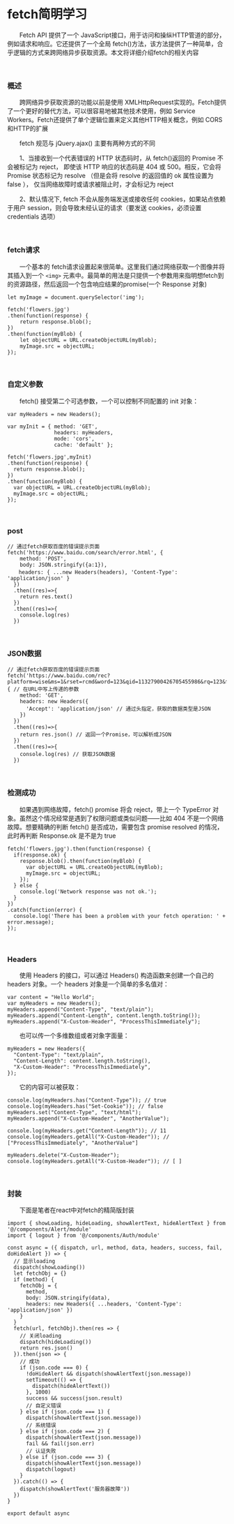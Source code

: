 # fetch简明学习

&emsp;&emsp;Fetch API 提供了一个 JavaScript接口，用于访问和操纵HTTP管道的部分，例如请求和响应。它还提供了一个全局 fetch()方法，该方法提供了一种简单，合乎逻辑的方式来跨网络异步获取资源。本文将详细介绍fetch的相关内容

 

&nbsp;

### 概述

&emsp;&emsp;跨网络异步获取资源的功能以前是使用 XMLHttpRequest实现的。Fetch提供了一个更好的替代方法，可以很容易地被其他技术使用，例如 Service Workers。Fetch还提供了单个逻辑位置来定义其他HTTP相关概念，例如 CORS和HTTP的扩展

&emsp;&emsp;fetch 规范与 jQuery.ajax() 主要有两种方式的不同

&emsp;&emsp;1、当接收到一个代表错误的 HTTP 状态码时，从 fetch()返回的 Promise 不会被标记为 reject， 即使该 HTTP 响应的状态码是 404 或 500。相反，它会将 Promise 状态标记为 resolve （但是会将 resolve 的返回值的 ok 属性设置为 false ）， 仅当网络故障时或请求被阻止时，才会标记为 reject

&emsp;&emsp;2、默认情况下, fetch 不会从服务端发送或接收任何 cookies，如果站点依赖于用户 session，则会导致未经认证的请求（要发送 cookies，必须设置 credentials 选项）

 

&nbsp;

### fetch请求

&emsp;&emsp;一个基本的 fetch请求设置起来很简单。这里我们通过网络获取一个图像并将其插入到一个 `<img>` 元素中。最简单的用法是只提供一个参数用来指明想fetch到的资源路径，然后返回一个包含响应结果的promise(一个 Response 对象)

```
let myImage = document.querySelector('img');

fetch('flowers.jpg')
.then(function(response) {
    return response.blob();
})
.then(function(myBlob) {
    let objectURL = URL.createObjectURL(myBlob);
    myImage.src = objectURL;
});
```
 

&nbsp;

### 自定义参数

&emsp;&emsp;fetch() 接受第二个可选参数，一个可以控制不同配置的 init 对象：

```
var myHeaders = new Headers();

var myInit = { method: 'GET',
               headers: myHeaders,
               mode: 'cors',
               cache: 'default' };

fetch('flowers.jpg',myInit)
.then(function(response) {
  return response.blob();
})
.then(function(myBlob) {
  var objectURL = URL.createObjectURL(myBlob);
  myImage.src = objectURL;
});
```
 

&nbsp;

### post

```
// 通过fetch获取百度的错误提示页面
fetch('https://www.baidu.com/search/error.html', {
    method: 'POST',
    body: JSON.stringify({a:1}),
　  headers: { ...new Headers(headers), 'Content-Type': 'application/json' }
  })
  .then((res)=>{
    return res.text()
  })
  .then((res)=>{
    console.log(res)
  })
```
 

&nbsp;

### JSON数据

```
// 通过fetch获取百度的错误提示页面
fetch('https://www.baidu.com/rec?platform=wise&ms=1&rset=rcmd&word=123&qid=11327900426705455986&rq=123&from=844b&baiduid=A1D0B88941B30028C375C79CE5AC2E5E%3AFG%3D1&tn=&clientWidth=375&t=1506826017369&r=8255', { // 在URL中写上传递的参数
    method: 'GET',
    headers: new Headers({
      'Accept': 'application/json' // 通过头指定，获取的数据类型是JSON
    })
  })
  .then((res)=>{
    return res.json() // 返回一个Promise，可以解析成JSON
  })
  .then((res)=>{
    console.log(res) // 获取JSON数据
  })
```
 

&nbsp;

### 检测成功

&emsp;&emsp;如果遇到网络故障，fetch() promise 将会 reject，带上一个 TypeError 对象。虽然这个情况经常是遇到了权限问题或类似问题——比如 404 不是一个网络故障。想要精确的判断 fetch() 是否成功，需要包含 promise resolved 的情况，此时再判断 Response.ok 是不是为 true

```
fetch('flowers.jpg').then(function(response) {
  if(response.ok) {
    response.blob().then(function(myBlob) {
      var objectURL = URL.createObjectURL(myBlob);
      myImage.src = objectURL;
    });
  } else {
    console.log('Network response was not ok.');
  }
})
.catch(function(error) {
  console.log('There has been a problem with your fetch operation: ' + error.message);
});
```
 

&nbsp;

### Headers

&emsp;&emsp;使用 Headers 的接口，可以通过 Headers() 构造函数来创建一个自己的 headers 对象。一个 headers 对象是一个简单的多名值对：
```
var content = "Hello World";
var myHeaders = new Headers();
myHeaders.append("Content-Type", "text/plain");
myHeaders.append("Content-Length", content.length.toString());
myHeaders.append("X-Custom-Header", "ProcessThisImmediately");
```
&emsp;&emsp;也可以传一个多维数组或者对象字面量：
```
myHeaders = new Headers({
  "Content-Type": "text/plain",
  "Content-Length": content.length.toString(),
  "X-Custom-Header": "ProcessThisImmediately",
});
```
&emsp;&emsp;它的内容可以被获取：

```
console.log(myHeaders.has("Content-Type")); // true
console.log(myHeaders.has("Set-Cookie")); // false
myHeaders.set("Content-Type", "text/html");
myHeaders.append("X-Custom-Header", "AnotherValue");
 
console.log(myHeaders.get("Content-Length")); // 11
console.log(myHeaders.getAll("X-Custom-Header")); // ["ProcessThisImmediately", "AnotherValue"]
 
myHeaders.delete("X-Custom-Header");
console.log(myHeaders.getAll("X-Custom-Header")); // [ ]
```
 

&nbsp;

### 封装

&emsp;&emsp;下面是笔者在react中对fetch的精简版封装

```
import { showLoading, hideLoading, showAlertText, hideAlertText } from '@/components/Alert/module'
import { logout } from '@/components/Auth/module'

const async = ({ dispatch, url, method, data, headers, success, fail, doHideAlert }) => {
  // 显示loading
  dispatch(showLoading())
  let fetchObj = {}
  if (method) {
    fetchObj = {
      method,
      body: JSON.stringify(data),
      headers: new Headers({ ...headers, 'Content-Type': 'application/json' })
    }
  }
  fetch(url, fetchObj).then(res => {
    // 关闭loading
    dispatch(hideLoading())
    return res.json()
  }).then(json => {
    // 成功
    if (json.code === 0) {
      !doHideAlert && dispatch(showAlertText(json.message))
      setTimeout(() => {
        dispatch(hideAlertText())
      }, 1000)
      success && success(json.result)
      // 自定义错误
    } else if (json.code === 1) {
      dispatch(showAlertText(json.message))
      // 系统错误
    } else if (json.code === 2) {
      dispatch(showAlertText(json.message))
      fail && fail(json.err)
      // 认证失败
    } else if (json.code === 3) {
      dispatch(showAlertText(json.message))
      dispatch(logout)
    }
  }).catch(() => {
    dispatch(showAlertText('服务器故障'))
  })
}

export default async
```